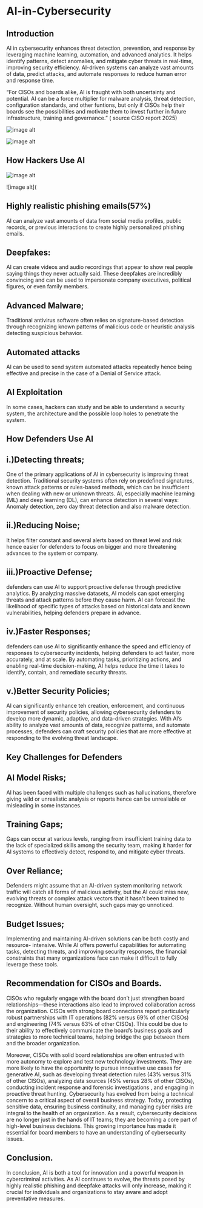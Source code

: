 # AI-in-Cybersecurity

## Introduction

AI in cybersecurity enhances threat detection, prevention, and response by leveraging machine learning,
automation, and advanced analytics. It helps identify patterns, detect anomalies, and mitigate cyber
threats in real-time, improving security efficiency. AI-driven systems can analyze vast amounts of data,
predict attacks, and automate responses to reduce human error and response time.

“For CISOs and boards alike, AI is fraught with both uncertainty and potential. AI can be a force
multiplier for malware analysis, threat detection, configuration standards, and other funtions, but only if
CISOs help their boards see the possibilities and motivate them to invest further in future infrastructure,
training and governance.” ( source CISO report 2025)

![image alt](https://github.com/LimoJK/AI-in-Cybersecurity/blob/3d383f96dc492a9cc40ac39cec470ea7cb0f8ec2/Screenshot%202025-02-10%20012804.png)

![image alt](https://github.com/LimoJK/AI-in-Cybersecurity/blob/dd693b6fe7ef541a8238cc987028c0677b3a4625/Screenshot%202025-02-10%20013547.png)


## How Hackers Use AI

![image alt](https://github.com/LimoJK/AI-in-Cybersecurity/blob/09c6e3a850dfdf28dde7c67cbb738da400f3b798/Screenshot%202025-02-10%20013615.png)

![image alt](
 ## Highly realistic phishing emails(57%)
AI can analyze vast amounts of data from social media profiles,
public records, or previous interactions to create highly personalized phishing emails.

## Deepfakes: 
AI can create videos and audio recordings that appear to show real people saying things
they never actually said. These deepfakes are incredibly convincing and can be used to impersonate
company executives, political figures, or even family members.

## Advanced Malware;
Traditional antivirus software often relies on signature-based detection through
recognizing known patterns of malicious code or heuristic analysis detecting suspicious behavior.

## Automated attacks
AI can be used to send system automated attacks repeatedly hence being
effective and precise in the case of a Denial of Service attack.
## AI Exploitation
In some cases, hackers can study and be able to understand a security system, the
architecture and the possible loop holes to penetrate the system.

## How Defenders Use AI
## i.)Detecting threats; 
One of the primary applications of AI in cybersecurity is improving threat detection.
Traditional security systems often rely on predefined signatures, known attack patterns or rules-based
methods, which can be insufficient when dealing with new or unknown threats. AI, especially machine
learning (ML) and deep learning (DL), can enhance detection in several ways: Anomaly detection, zero
day threat detection and also malware detection.
## ii.)Reducing Noise;
It helps filter constant and several alerts based on threat level and risk hence easier
for defenders to focus on bigger and more threatening advances to the system or company.

## iii.)Proactive Defense;
defenders can use AI to support proactive defense through predictive analytics.
By analyzing massive datasets, AI models can spot emerging threats and attack patterns before they
cause harm. AI can forecast the likelihood of specific types of attacks based on historical data and known
vulnerabilities, helping defenders prepare in advance.

## iv.)Faster Responses; 
defenders can use AI to significantly enhance the speed and efficiency of
responses to cybersecurity incidents, helping defenders to act faster, more accurately, and at scale. By
automating tasks, prioritizing actions, and enabling real-time decision-making, AI helps reduce the time
it takes to identify, contain, and remediate security threats.

## v.)Better Security Policies; 
AI can significantly enhance teh creation, enforcement, and continuous
improvement of security policies, allowing cybersecurity defenders to develop more dynamic, adaptive,
and data-driven strategies. With AI’s ability to analyze vast amounts of data, recognize patterns, and
automate processes, defenders can craft security policies that are more effective at responding to the
evolving threat landscape.

## Key Challenges for Defenders

## AI Model Risks; 
AI has been faced with multiple challenges such as hallucinations, therefore giving wild
or unrealistic analysis or reports hence can be unrealiable or misleading in some instances.
## Training Gaps; 
Gaps can occur at various levels, ranging from insufficient training data to the lack of
specialized skills among the security team, making it harder for AI systems to effectively detect, respond
to, and mitigate cyber threats.
## Over Reliance; 
Defenders might assume that an AI-driven system monitoring network traffic will catch
all forms of malicious activity, but the AI could miss new, evolving threats or complex attack vectors that
it hasn't been trained to recognize. Without human oversight, such gaps may go unnoticed.

## Budget Issues;
Implementing and maintaining AI-driven solutions can be both costly and resource-
intensive. While AI offers powerful capabilities for automating tasks, detecting threats, and improving
security responses, the financial constraints that many organizations face can make it difficult to fully
leverage these tools.

## Recommendation for CISOs and Boards.
CISOs who regularly engage with the board don’t just strengthen board relationships—these
interactions also lead to improved collaboration across the organization. CISOs with strong board
connections report particularly robust partnerships with IT operations (82% versus 69% of other CISOs)
and engineering (74% versus 63% of other CISOs). This could be due to their ability to effectively
communicate the board’s business goals and strategies to more technical teams, helping bridge the gap
between them and the broader organization.

Moreover, CISOs with solid board relationships are often entrusted with more autonomy to explore and
test new technology investments. They are more likely to have the opportunity to pursue innovative use
cases for generative AI, such as developing threat detection rules (43% versus 31% of other CISOs),
analyzing data sources (45% versus 28% of other CISOs), conducting incident response and forensic
investigations , and engaging in proactive threat hunting.
Cybersecurity has evolved from being a technical concern to a critical aspect of overall business strategy.
Today, protecting sensitive data, ensuring business continuity, and managing cyber risks are integral to
the health of an organization. As a result, cybersecurity decisions are no longer just in the hands of IT
teams; they are becoming a core part of high-level business decisions. This growing importance has
made it essential for board members to have an understanding of cybersecurity issues.

## Conclusion.
In conclusion, AI is both a tool for innovation and a powerful weapon in cybercriminal activities. As AI
continues to evolve, the threats posed by highly realistic phishing and deepfake attacks will only
increase, making it crucial for individuals and organizations to stay aware and adopt preventative measures.
